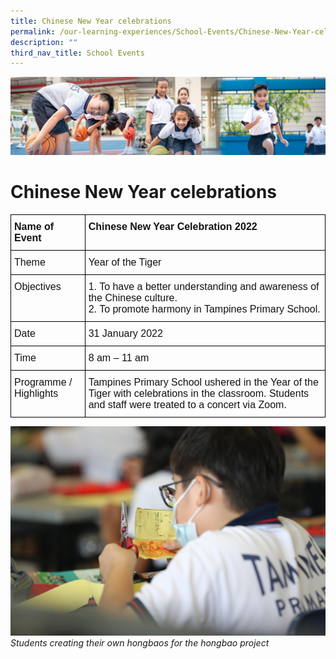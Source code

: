 ```yaml
---
title: Chinese New Year celebrations
permalink: /our-learning-experiences/School-Events/Chinese-New-Year-celebrations/
description: ""
third_nav_title: School Events
---
```

![](/images/Our%20Learning%20Experiences.jpg)

Chinese New Year celebrations
=============================

<style type="text/css">
.tg  {border-collapse:collapse;border-spacing:0;}
.tg td{border-color:black;border-style:solid;border-width:1px;font-family:Arial, sans-serif;font-size:14px;
  overflow:hidden;padding:10px 5px;word-break:normal;}
.tg th{border-color:black;border-style:solid;border-width:1px;font-family:Arial, sans-serif;font-size:14px;
  font-weight:normal;overflow:hidden;padding:10px 5px;word-break:normal;}
.tg .tg-svcv{color:#121212;font-size:16px;font-weight:bold;text-align:left;vertical-align:top}
.tg .tg-k7n2{color:#121212;font-size:16px;text-align:left;vertical-align:top}
</style>
<table class="tg">
<thead>
  <tr>
    <th class="tg-svcv">Name of Event</th>
    <th class="tg-svcv">Chinese New Year Celebration 2022</th>
  </tr>
</thead>
<tbody>
  <tr>
    <td class="tg-k7n2"><span style="font-weight:normal;color:#121212">Theme</span></td>
    <td class="tg-k7n2"><span style="font-weight:normal;color:#121212">Year of the Tiger</span></td>
  </tr>
  <tr>
    <td class="tg-k7n2"><span style="font-weight:normal;color:#121212">Objectives</span></td>
    <td class="tg-k7n2"><span style="font-weight:normal;color:#121212">1. To have a better understanding and awareness of the </span>Chinese culture.<br><span style="font-weight:normal;color:#121212">2. To promote harmony</span> <span style="font-weight:normal;color:#121212">in Tampines Primary School.</span></td>
  </tr>
  <tr>
    <td class="tg-k7n2"><span style="font-weight:normal;color:#121212">Date</span></td>
    <td class="tg-k7n2"><span style="font-weight:normal;color:#121212">31 January 2022 </span></td>
  </tr>
  <tr>
    <td class="tg-k7n2"><span style="font-weight:normal;color:#121212">Time</span></td>
    <td class="tg-k7n2"><span style="font-weight:normal;color:#121212">8 am – 11 am</span></td>
  </tr>
  <tr>
    <td class="tg-k7n2"><span style="font-weight:normal;color:#121212">Programme / Highlights</span><br><span style="font-weight:normal;color:#121212"> </span></td>
    <td class="tg-k7n2"><span style="font-weight:normal;color:#121212">Tampines </span>Primary School ushered in the Year of the Tiger with celebrations in the classroom. Students and staff were treated to a concert via Zoom. </td>
  </tr>
</tbody>
</table>

![](/images/cny1.jpg)
<i>Students creating their own hongbaos for the hongbao project</i>